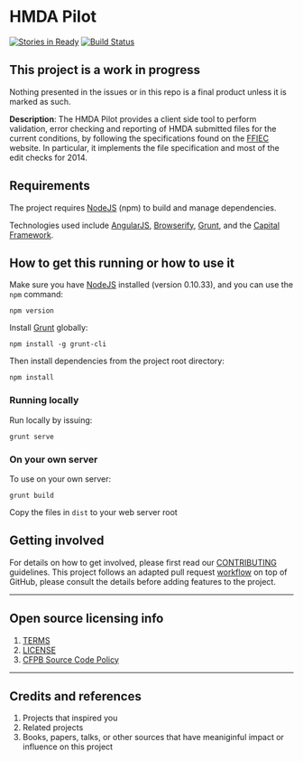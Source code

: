 # HMDA Pilot

[![Stories in Ready](https://badge.waffle.io/cfpb/hmda-pilot.png?label=ready&title=Ready)](https://waffle.io/cfpb/hmda-pilot)
[![Build Status](https://travis-ci.org/cfpb/hmda-pilot.svg?branch=milestone6)](https://travis-ci.org/cfpb/hmda-pilot)

## This project is a work in progress
Nothing presented in the issues or in this repo is a final product unless it is marked as such.

**Description**:  The HMDA Pilot provides a client side tool to perform validation, error checking and reporting
of HMDA submitted files for the current conditions, by following the specifications found on the [FFIEC](http://www.ffiec.gov/hmda)
website. In particular, it implements the file specification and most of the edit checks for 2014.

## Requirements

The project requires [NodeJS](http://nodejs.org) (npm) to build and manage dependencies.

Technologies used include [AngularJS](http://angularjs.org), [Browserify](http://browserify.org), [Grunt](http://gruntjs.com), and the [Capital Framework](http://cfpb.github.io/capital-framework/).


## How to get this running or how to use it

Make sure you have [NodeJS](https://nodejs.org) installed (version 0.10.33), and you can use the `npm` command:

```shell
npm version
```

Install [Grunt](http://gruntjs.com) globally:

```shell
npm install -g grunt-cli
```

Then install dependencies from the project root directory:

```shell
npm install
```

### Running locally

Run locally by issuing:

```shell
grunt serve
```

### On your own server
To use on your own server:

```shell
grunt build
```

Copy the files in `dist` to your web server root

## Getting involved

For details on how to get involved, please first read our [CONTRIBUTING](CONTRIBUTING.md) guidelines.
This project follows an adapted pull request [workflow](https://github.com/cfpb/hmda-pilot/wiki/GitHub-workflow) on top of GitHub, please consult the details before adding features to the project.


----

## Open source licensing info
1. [TERMS](TERMS.md)
2. [LICENSE](LICENSE)
3. [CFPB Source Code Policy](https://github.com/cfpb/source-code-policy/)


----

## Credits and references

1. Projects that inspired you
2. Related projects
3. Books, papers, talks, or other sources that have meaniginful impact or influence on this project
